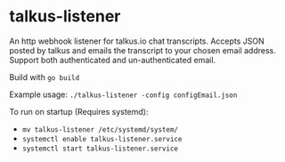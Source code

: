 # talkus-listener
An http webhook listener for talkus.io chat transcripts.
Accepts JSON posted by talkus and emails the transcript to your chosen email address.
Support both authenticated and un-authenticated email.

Build with `go build`

Example usage:
`./talkus-listener -config configEmail.json`

To run on startup (Requires systemd):
* `mv talkus-listener /etc/systemd/system/`
* `systemctl enable talkus-listener.service`
* `systemctl start talkus-listener.service`
